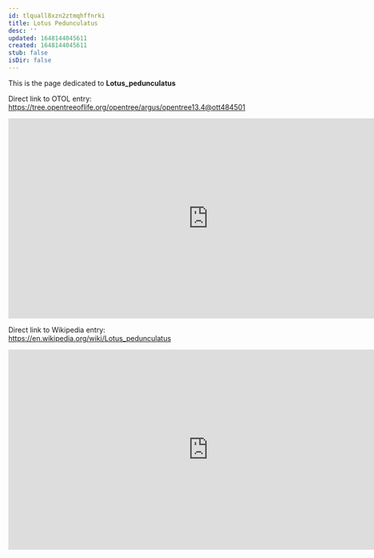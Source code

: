 ```yaml
---
id: tlquall8xzn2ztmqhffnrki
title: Lotus Pedunculatus
desc: ''
updated: 1648144045611
created: 1648144045611
stub: false
isDir: false
---
```

This is the page dedicated to **Lotus_pedunculatus**


Direct link to OTOL entry: https://tree.opentreeoflife.org/opentree/argus/opentree13.4@ott484501



<html>
    <body>
    <iframe src="https://tree.opentreeoflife.org/opentree/argus/opentree13.4@ott484501"
    width="800" height="400" frameborder="0" allowfullscreen> </iframe>
    </body>
</html>
    


Direct link to Wikipedia entry: https://en.wikipedia.org/wiki/Lotus_pedunculatus



<html>
    <body>
    <iframe src="https://en.wikipedia.org/wiki/Lotus_pedunculatus"
    width="800" height="400" frameborder="0" allowfullscreen> </iframe>
    </body>
</html>
    
